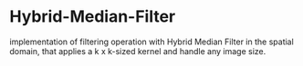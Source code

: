 # Hybrid-Median-Filter
implementation of filtering operation with Hybrid Median Filter in the spatial domain, that applies a k x k-sized kernel and handle any image size.
